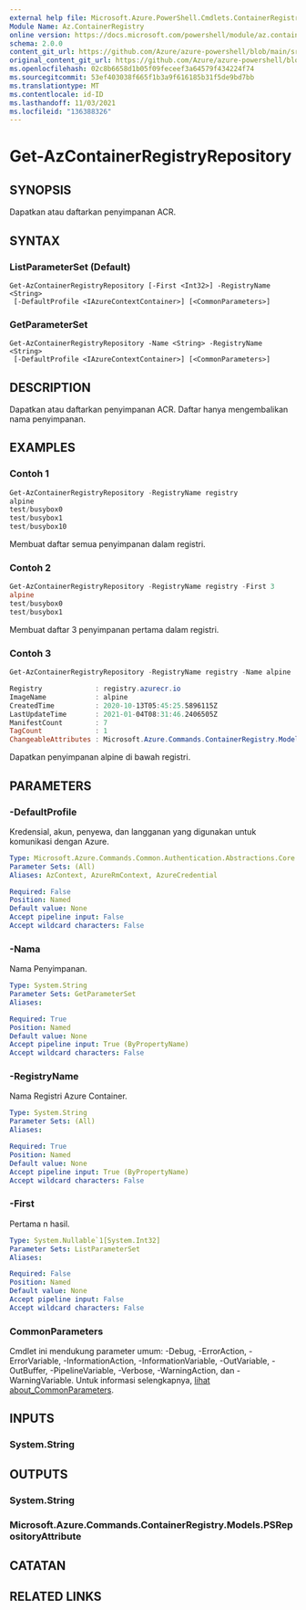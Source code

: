 ```yaml
---
external help file: Microsoft.Azure.PowerShell.Cmdlets.ContainerRegistry.dll-Help.xml
Module Name: Az.ContainerRegistry
online version: https://docs.microsoft.com/powershell/module/az.containerregistry/get-azcontainerregistryrepository
schema: 2.0.0
content_git_url: https://github.com/Azure/azure-powershell/blob/main/src/ContainerRegistry/ContainerRegistry/help/Get-AzContainerRegistryRepository.md
original_content_git_url: https://github.com/Azure/azure-powershell/blob/main/src/ContainerRegistry/ContainerRegistry/help/Get-AzContainerRegistryRepository.md
ms.openlocfilehash: 02c8b6658d1b05f09feceef3a64579f434224f74
ms.sourcegitcommit: 53ef403038f665f1b3a9f616185b31f5de9bd7bb
ms.translationtype: MT
ms.contentlocale: id-ID
ms.lasthandoff: 11/03/2021
ms.locfileid: "136388326"
---
```

# Get-AzContainerRegistryRepository

## SYNOPSIS
Dapatkan atau daftarkan penyimpanan ACR.

## SYNTAX

### ListParameterSet (Default)
```
Get-AzContainerRegistryRepository [-First <Int32>] -RegistryName <String>
 [-DefaultProfile <IAzureContextContainer>] [<CommonParameters>]
```

### GetParameterSet
```
Get-AzContainerRegistryRepository -Name <String> -RegistryName <String>
 [-DefaultProfile <IAzureContextContainer>] [<CommonParameters>]
```

## DESCRIPTION
Dapatkan atau daftarkan penyimpanan ACR.
Daftar hanya mengembalikan nama penyimpanan.

## EXAMPLES

### Contoh 1
```powershell
Get-AzContainerRegistryRepository -RegistryName registry
alpine
test/busybox0
test/busybox1
test/busybox10
```

Membuat daftar semua penyimpanan dalam registri.

### Contoh 2
```powershell
Get-AzContainerRegistryRepository -RegistryName registry -First 3
alpine
test/busybox0
test/busybox1
```

Membuat daftar 3 penyimpanan pertama dalam registri.

### Contoh 3
```powershell
Get-AzContainerRegistryRepository -RegistryName registry -Name alpine

Registry             : registry.azurecr.io
ImageName            : alpine
CreatedTime          : 2020-10-13T05:45:25.5896115Z
LastUpdateTime       : 2021-01-04T08:31:46.2406505Z
ManifestCount        : 7
TagCount             : 1
ChangeableAttributes : Microsoft.Azure.Commands.ContainerRegistry.Models.PSChangeableAttribute
```

Dapatkan penyimpanan alpine di bawah registri.

## PARAMETERS

### -DefaultProfile
Kredensial, akun, penyewa, dan langganan yang digunakan untuk komunikasi dengan Azure.

```yaml
Type: Microsoft.Azure.Commands.Common.Authentication.Abstractions.Core.IAzureContextContainer
Parameter Sets: (All)
Aliases: AzContext, AzureRmContext, AzureCredential

Required: False
Position: Named
Default value: None
Accept pipeline input: False
Accept wildcard characters: False
```

### -Nama
Nama Penyimpanan.

```yaml
Type: System.String
Parameter Sets: GetParameterSet
Aliases:

Required: True
Position: Named
Default value: None
Accept pipeline input: True (ByPropertyName)
Accept wildcard characters: False
```

### -RegistryName
Nama Registri Azure Container.

```yaml
Type: System.String
Parameter Sets: (All)
Aliases:

Required: True
Position: Named
Default value: None
Accept pipeline input: True (ByPropertyName)
Accept wildcard characters: False
```

### -First
Pertama n hasil.

```yaml
Type: System.Nullable`1[System.Int32]
Parameter Sets: ListParameterSet
Aliases:

Required: False
Position: Named
Default value: None
Accept pipeline input: False
Accept wildcard characters: False
```

### CommonParameters
Cmdlet ini mendukung parameter umum: -Debug, -ErrorAction, -ErrorVariable, -InformationAction, -InformationVariable, -OutVariable, -OutBuffer, -PipelineVariable, -Verbose, -WarningAction, dan -WarningVariable. Untuk informasi selengkapnya, [lihat about_CommonParameters](http://go.microsoft.com/fwlink/?LinkID=113216).

## INPUTS

### System.String

## OUTPUTS

### System.String

### Microsoft.Azure.Commands.ContainerRegistry.Models.PSRepositoryAttribute

## CATATAN

## RELATED LINKS
